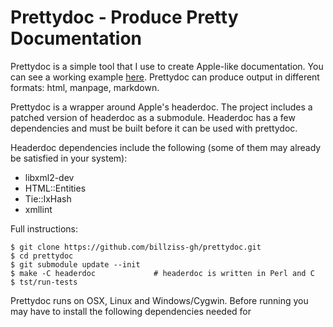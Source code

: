 # Prettydoc - Produce Pretty Documentation

Prettydoc is a simple tool that I use to create Apple-like documentation.
You can see a working example [here](http://www.secfs.net/winfsp/apiref/).
Prettydoc can produce output in different formats: html, manpage, markdown.

Prettydoc is a wrapper around Apple's headerdoc.
The project includes a patched version of headerdoc as a submodule.
Headerdoc has a few dependencies and must be built before it can be used with prettydoc.

Headerdoc dependencies include the following (some of them may already be satisfied in your system):

* libxml2-dev
* HTML::Entities
* Tie::IxHash
* xmllint

Full instructions:

    $ git clone https://github.com/billziss-gh/prettydoc.git
    $ cd prettydoc
    $ git submodule update --init
    $ make -C headerdoc             # headerdoc is written in Perl and C
    $ tst/run-tests

Prettydoc runs on OSX, Linux and Windows/Cygwin. Before running you may have to install the following dependencies needed for 
